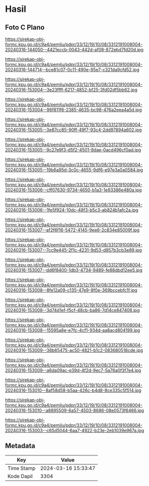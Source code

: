 # Hasil

## Foto C Plano

https://sirekap-obj-formc.kpu.go.id/c9a4/pemilu/pdpr/33/12/19/10/08/3312191008004-20240316-144050--4421eccb-0043-442d-af08-872ebd7fd20d.jpg

https://sirekap-obj-formc.kpu.go.id/c9a4/pemilu/pdpr/33/12/19/10/08/3312191008004-20240316-144714--bce81c07-0c11-490e-95e7-c321da9cfd52.jpg

https://sirekap-obj-formc.kpu.go.id/c9a4/pemilu/pdpr/33/12/19/10/08/3312191008004-20240316-153004--3e23ffff-6217-4852-bf25-3fd02df5bb62.jpg

https://sirekap-obj-formc.kpu.go.id/c9a4/pemilu/pdpr/33/12/19/10/08/3312191008004-20240316-153004--96f811f6-2385-4635-bc98-476a2eea4a5d.jpg

https://sirekap-obj-formc.kpu.go.id/c9a4/pemilu/pdpr/33/12/19/10/08/3312191008004-20240316-153005--3e87cc85-90ff-49f7-93c4-2dd97894a602.jpg

https://sirekap-obj-formc.kpu.go.id/c9a4/pemilu/pdpr/33/12/19/10/08/3312191008004-20240316-153005--9c27e9f3-d5f2-4501-8dae-0acd496cf0ad.jpg

https://sirekap-obj-formc.kpu.go.id/c9a4/pemilu/pdpr/33/12/19/10/08/3312191008004-20240316-153005--19b6a95d-3c0c-4655-9df6-e97e3a0a0584.jpg

https://sirekap-obj-formc.kpu.go.id/c9a4/pemilu/pdpr/33/12/19/10/08/3312191008004-20240316-153006--cff07630-9734-4650-b1a3-1e93386e480a.jpg

https://sirekap-obj-formc.kpu.go.id/c9a4/pemilu/pdpr/33/12/19/10/08/3312191008004-20240316-153006--1fe5f924-10dc-48f3-b5c3-ab824b1afc2a.jpg

https://sirekap-obj-formc.kpu.go.id/c9a4/pemilu/pdpr/33/12/19/10/08/3312191008004-20240316-153007--af2f6f16-5472-4145-9ee6-2c834e85009f.jpg

https://sirekap-obj-formc.kpu.go.id/c9a4/pemilu/pdpr/33/12/19/10/08/3312191008004-20240316-153007--7cc9e445-2f1c-4231-9d53-d857b3cb3e89.jpg

https://sirekap-obj-formc.kpu.go.id/c9a4/pemilu/pdpr/33/12/19/10/08/3312191008004-20240316-153007--dd6f8400-1db3-4734-9489-fe88dbd12ee5.jpg

https://sirekap-obj-formc.kpu.go.id/c9a4/pemilu/pdpr/33/12/19/10/08/3312191008004-20240316-153008--8fe12a09-c135-47e9-8f0e-369bccebfc1f.jpg

https://sirekap-obj-formc.kpu.go.id/c9a4/pemilu/pdpr/33/12/19/10/08/3312191008004-20240316-153008--3d74d1ef-f5cf-48cb-ba86-7d14ce847408.jpg

https://sirekap-obj-formc.kpu.go.id/c9a4/pemilu/pdpr/33/12/19/10/08/3312191008004-20240316-153008--15595a8e-e7fc-4cf1-934d-aa8acd804199.jpg

https://sirekap-obj-formc.kpu.go.id/c9a4/pemilu/pdpr/33/12/19/10/08/3312191008004-20240316-153009--38b65475-ac50-4821-b1c2-083680518cde.jpg

https://sirekap-obj-formc.kpu.go.id/c9a4/pemilu/pdpr/33/12/19/10/08/3312191008004-20240316-153009--a6da09ac-e39d-4f2d-9ec7-5a76a0f3f7e4.jpg

https://sirekap-obj-formc.kpu.go.id/c9a4/pemilu/pdpr/33/12/19/10/08/3312191008004-20240316-153010--8af58d58-b5aa-426c-b4d8-8ce335c5f514.jpg

https://sirekap-obj-formc.kpu.go.id/c9a4/pemilu/pdpr/33/12/19/10/08/3312191008004-20240316-153010--a8895509-6a57-4503-8686-08e0573f6466.jpg

https://sirekap-obj-formc.kpu.go.id/c9a4/pemilu/pdpr/33/12/19/10/08/3312191008004-20240316-153003--c65d5044-6aa7-4922-b23e-2eb1039e967a.jpg


## Metadata

| Key        | Value               |
| ---------- | ------------------- |
| Time Stamp | 2024-03-16 15:33:47 |
| Kode Dapil | 3304                |



